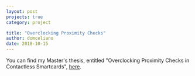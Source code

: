 ```yaml
---
layout: post
projects: true
category: project

title: "Overclocking Proximity Checks"
author: domceliano
date: 2018-10-15
---
```


You can find my Master's thesis, entitled "Overclocking Proximity Checks in Contactless Smartcards", [here](../assets/pdfs/Celiano_overclocking-proximity-checks.pdf).
